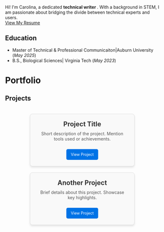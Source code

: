 Hi! I'm Carolina, a dedicated <b> technical writer </b>. With a background in STEM, I am passionate about bridging the divide between technical experts and users. 
<br>
[View My Resume](resume.md) <br>
## Education
- Master of Technical & Professional Communicaiton|Auburn University (_May 2025_)	 			        		
- B.S., Biological Sciences| Virginia Tech (_May 2023_)

# Portfolio

## Projects

<div style="display: flex; flex-wrap: wrap; gap: 20px; justify-content: center; padding: 20px;">

  <div style="background-color: #f9f9f9; border: 1px solid #ddd; border-radius: 8px; width: 300px; padding: 20px; text-align: center; box-shadow: 0 4px 6px rgba(0, 0, 0, 0.1); transition: transform 0.3s, box-shadow 0.3s;">
    <h3 style="margin: 0 0 10px; font-size: 1.5em; color: #333;">Project Title</h3>
    <p style="margin: 0 0 15px; color: #555;">Short description of the project. Mention tools used or achievements.</p>
    <a href="project-link.html" target="_blank" style="display: inline-block; margin-top: 10px; padding: 10px 15px; background-color: #0073e6; color: #fff; text-decoration: none; border-radius: 5px; font-size: 0.9em;">View Project</a>
  </div>

  <div style="background-color: #f9f9f9; border: 1px solid #ddd; border-radius: 8px; width: 300px; padding: 20px; text-align: center; box-shadow: 0 4px 6px rgba(0, 0, 0, 0.1); transition: transform 0.3s, box-shadow 0.3s;">
    <h3 style="margin: 0 0 10px; font-size: 1.5em; color: #333;">Another Project</h3>
    <p style="margin: 0 0 15px; color: #555;">Brief details about this project. Showcase key highlights.</p>
    <a href="another-project-link.html" target="_blank" style="display: inline-block; margin-top: 10px; padding: 10px 15px; background-color: #0073e6; color: #fff; text-decoration: none; border-radius: 5px; font-size: 0.9em;">View Project</a>
  </div>

</div>

